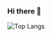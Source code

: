 ### Hi there 👋
 ![Top Langs](https://github-readme-stats.vercel.app/api/top-langs/?username=Lightmean03&theme=tokyonight)


<!--
**Lightmean03/Lightmean03** is a ✨ _special_ ✨ repository because its `README.md` (this file) appears on your GitHub profile.

Here are some ideas to get you started:

- 🔭 I’m currently working on ...
- 🌱 I’m currently learning ...
- 👯 I’m looking to collaborate on ...
- 🤔 I’m looking for help with ...
- 💬 Ask me about ...
- 📫 How to reach me: ...
- 😄 Pronouns: ...
- ⚡ Fun fact: ...
-->

